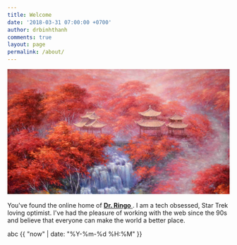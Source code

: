 ```yaml
---
title: Welcome
date: '2018-03-31 07:00:00 +0700'
author: drbinhthanh
comments: true
layout: page 
permalink: /about/
---
```


![](/assets/img/banner.jpg)

You've found the online home of [**Dr. Ringo**
](https://drringo.github.io). I am a tech obsessed, Star Trek loving optimist. I've had the pleasure of working with the web since the 90s and believe that everyone can make the world a better place.

abc 
{{ "now" | date: "%Y-%m-%d %H:%M" }}
